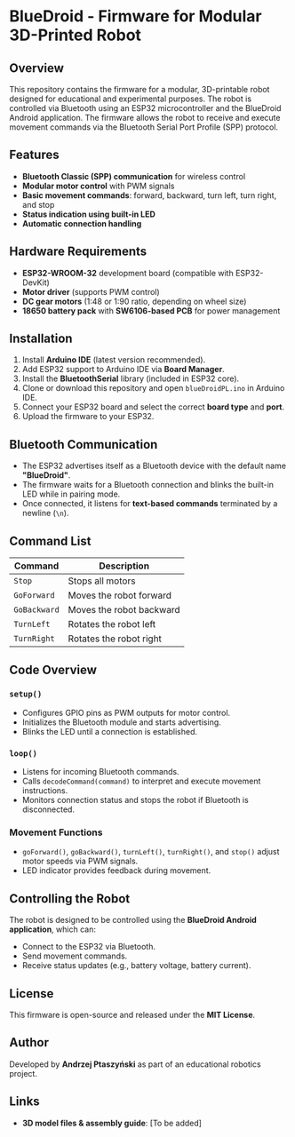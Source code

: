 # BlueDroid - Firmware for Modular 3D-Printed Robot

## Overview
This repository contains the firmware for a modular, 3D-printable robot designed for educational and experimental purposes. The robot is controlled via Bluetooth using an ESP32 microcontroller and the BlueDroid Android application. The firmware allows the robot to receive and execute movement commands via the Bluetooth Serial Port Profile (SPP) protocol.

## Features
- **Bluetooth Classic (SPP) communication** for wireless control
- **Modular motor control** with PWM signals
- **Basic movement commands**: forward, backward, turn left, turn right, and stop
- **Status indication using built-in LED**
- **Automatic connection handling**

## Hardware Requirements
- **ESP32-WROOM-32** development board (compatible with ESP32-DevKit)
- **Motor driver** (supports PWM control)
- **DC gear motors** (1:48 or 1:90 ratio, depending on wheel size)
- **18650 battery pack** with **SW6106-based PCB** for power management


## Installation
1. Install **Arduino IDE** (latest version recommended).
2. Add ESP32 support to Arduino IDE via **Board Manager**.
3. Install the **BluetoothSerial** library (included in ESP32 core).
4. Clone or download this repository and open `blueDroidPL.ino` in Arduino IDE.
5. Connect your ESP32 board and select the correct **board type** and **port**.
6. Upload the firmware to your ESP32.

## Bluetooth Communication
- The ESP32 advertises itself as a Bluetooth device with the default name **"BlueDroid"**.
- The firmware waits for a Bluetooth connection and blinks the built-in LED while in pairing mode.
- Once connected, it listens for **text-based commands** terminated by a newline (`\n`).

## Command List
| Command        | Description                    |
|---------------|--------------------------------|
| `Stop`        | Stops all motors              |
| `GoForward`   | Moves the robot forward       |
| `GoBackward`  | Moves the robot backward      |
| `TurnLeft`    | Rotates the robot left        |
| `TurnRight`   | Rotates the robot right       |


## Code Overview
### `setup()`
- Configures GPIO pins as PWM outputs for motor control.
- Initializes the Bluetooth module and starts advertising.
- Blinks the LED until a connection is established.

### `loop()`
- Listens for incoming Bluetooth commands.
- Calls `decodeCommand(command)` to interpret and execute movement instructions.
- Monitors connection status and stops the robot if Bluetooth is disconnected.

### Movement Functions
- `goForward()`, `goBackward()`, `turnLeft()`, `turnRight()`, and `stop()` adjust motor speeds via PWM signals.
- LED indicator provides feedback during movement.

## Controlling the Robot
The robot is designed to be controlled using the **BlueDroid Android application**, which can:
- Connect to the ESP32 via Bluetooth.
- Send movement commands.
- Receive status updates (e.g., battery voltage, battery current).

## License
This firmware is open-source and released under the **MIT License**.

## Author
Developed by **Andrzej Ptaszyński** as part of an educational robotics project.

## Links
- **3D model files & assembly guide**: [To be added]

